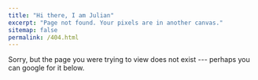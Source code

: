 ```yaml
---
title: "Hi there, I am Julian"
excerpt: "Page not found. Your pixels are in another canvas."
sitemap: false
permalink: /404.html
---
```


Sorry, but the page you were trying to view does not exist --- perhaps you can google for it below.

<script type="text/javascript">
  var GOOG_FIXURL_LANG = 'en';
  var GOOG_FIXURL_SITE = '{{ site.url }}'
</script>
<script type="text/javascript"
  src="//linkhelp.clients.google.com/tbproxy/lh/wm/fixurl.js">
</script>
